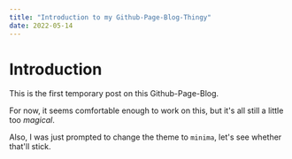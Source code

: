 ```yaml
---
title: "Introduction to my Github-Page-Blog-Thingy"
date: 2022-05-14
---
```


# Introduction

This is the first temporary post on this Github-Page-Blog.

For now, it seems comfortable enough to work on this, but it's all still
a little too *magical*.

Also, I was just prompted to change the theme to `minima`, let's see whether that'll stick.
